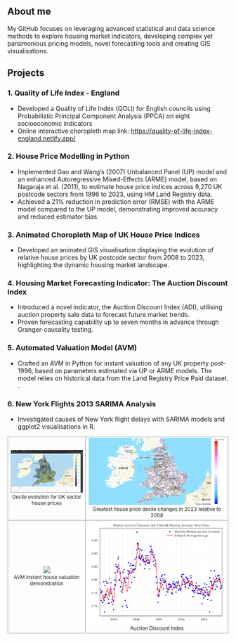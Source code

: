 ## About me

My GitHub focuses on leveraging advanced statistical and data science methods to explore housing market indicators, developing complex yet parsimonious pricing models, novel forecasting tools and creating GIS visualisations.


## Projects

### 1. Quality of Life Index - England 
- Developed a Quality of Life Index (QOLI) for English councils using Probabilistic Principal Component Analysis (PPCA) on eight socioeconomic indicators
- Online interactive choropleth map link: https://quality-of-life-index-england.netlify.app/

### 2. House Price Modelling in Python
   - Implemented Gao and Wang’s (2007) Unbalanced Panel (UP) model and an enhanced Autoregressive Mixed-Effects (ARME) model, based on Nagaraja et al. (2011), to estimate house price indices across 9,270 UK postcode sectors from 1996 to 2023, using HM Land Registry data.
   - Achieved a 21% reduction in prediction error (RMSE) with the ARME model compared to the UP model, demonstrating improved accuracy and reduced estimator bias.

### 3. Animated Choropleth Map of UK House Price Indices
   - Developed an animated GIS visualisation displaying the evolution of relative house prices by UK postcode sector from 2008 to 2023, highlighting the dynamic housing market landscape.

### 4. Housing Market Forecasting Indicator: The Auction Discount Index
   - Introduced a novel indicator, the Auction Discount Index (ADI), utilising auction property sale data to forecast future market trends.
   - Proven forecasting capability up to seven months in advance through Granger-causality testing.

### 5. Automated Valuation Model (AVM)
   - Crafted an AVM in Python for instant valuation of any UK property post-1996, based on parameters estimated via UP or ARME models. The model relies on historical data from the Land Registry Price Paid dataset.
.

### 6. New York Flights 2013 SARIMA Analysis
   - Investigated causes of New York flight delays with SARIMA models and ggplot2 visualisations in R.



<div align="center">
  <table>
    <tr>
      <td style="border: 2px solid #ccc; text-align: center; font-size: 0.8em;">
        <img src="https://github.com/arashid9-1/UK-House-Price-Indicies-Animated-Choropleth-Map/blob/main/animation.gif" width="100%" />
        <br>
        Decile evolution for UK sector house prices
      </td>
      <td style="border: 2px solid #ccc; text-align: center; font-size: 0.8em;">
        <img src="https://github.com/arashid9-1/UK-House-Price-Indicies-Animated-Choropleth-Map/raw/main/decile_change_2008_2023.png" width="100%" />
        <br>
        Greatest house price decile changes in 2023 relative to 2008
      </td>
    </tr>
    <tr>
      <td style="border: 2px solid #ccc; text-align: center; font-size: 0.8em;">
        <img src="https://github.com/arashid9-1/Automated-Valuation-Model/blob/main/AVM.gif" width="100%" />
        <br>
        AVM instant house valuation demonstration
      </td>
      <td style="border: 2px solid #ccc; text-align: center; font-size: 0.8em;">
        <img src="https://github.com/arashid9-1/Auction-Discount-Index/blob/main/ADI%20image.png" width="100%" />
        <br>
        Auction Discount Index
      </td>
    </tr>
  </table>
</div>



